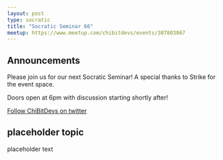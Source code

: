 ```yaml
---
layout: post
type: socratic
title: "Socratic Seminar 66"
meetup: https://www.meetup.com/chibitdevs/events/307803867
---
```


## Announcements

Please join us for our next Socratic Seminar! A special thanks to Strike for the event space.

Doors open at 6pm with discussion starting shortly after!

[Follow ChiBitDevs on twitter](https://x.com/chibitdevs)

## placeholder topic

placeholder text

